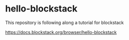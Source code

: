 # hello-blockstack

This repository is following along a tutorial for blockstack

https://docs.blockstack.org/browser/hello-blockstack
